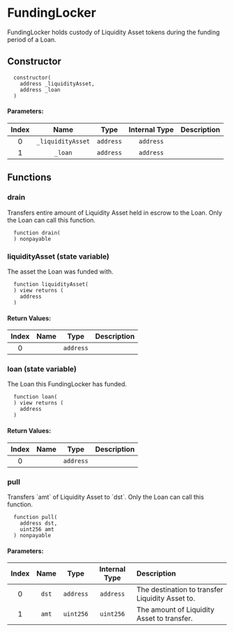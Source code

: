 # FundingLocker

FundingLocker holds custody of Liquidity Asset tokens during the funding period of a Loan.

## Constructor




```solidity
  constructor(
    address _liquidityAsset,
    address _loan
  )
```

#### Parameters:
| Index | Name | Type | Internal Type | Description |
| :---: | :--: | :--: | :-----------: | :---------- |
| 0 | `_liquidityAsset` | `address` | `address` | 
| 1 | `_loan` | `address` | `address` | 



## Functions

### drain 

Transfers entire amount of Liquidity Asset held in escrow to the Loan. Only the Loan can call this function. 

```solidity
  function drain(
  ) nonpayable
```



### liquidityAsset (state variable)

The asset the Loan was funded with.

```solidity
  function liquidityAsset(
  ) view returns (
    address
  )
```



#### Return Values:
| Index | Name | Type | Description |
| :---: | :--: | :--: | :---------- |
| 0 |  | `address` | 


### loan (state variable)

The Loan this FundingLocker has funded.

```solidity
  function loan(
  ) view returns (
    address
  )
```



#### Return Values:
| Index | Name | Type | Description |
| :---: | :--: | :--: | :---------- |
| 0 |  | `address` | 


### pull 

Transfers &#x60;amt&#x60; of Liquidity Asset to &#x60;dst&#x60;. Only the Loan can call this function. 

```solidity
  function pull(
    address dst,
    uint256 amt
  ) nonpayable
```

#### Parameters:
| Index | Name | Type | Internal Type | Description |
| :---: | :--: | :--: | :-----------: | :---------- |
| 0 | `dst` | `address` | `address` | The destination to transfer Liquidity Asset to.
| 1 | `amt` | `uint256` | `uint256` | The amount of Liquidity Asset to transfer.




